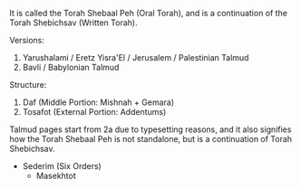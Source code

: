 It is called the Torah Shebaal Peh (Oral Torah), and is a continuation of the Torah Shebichsav (Written Torah).

Versions:

1. Yarushalami / Eretz Yisra'El / Jerusalem / Palestinian Talmud
2. Bavli / Babylonian Talmud

Structure:

1. Daf (Middle Portion: Mishnah + Gemara)
2. Tosafot (External Portion: Addentums)

Talmud pages start from 2a due to typesetting reasons, and it also signifies how the Torah Shebaal Peh is not standalone, but is a continuation of Torah Shebichsav.


- Sederim (Six Orders)
	- Masekhtot